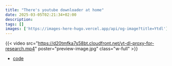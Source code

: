 ```yaml
---
title: "There's youtube downloader at home"
date: 2025-03-05T02:21:34+02:00
description: 
tags: []
images: ['https://images-here-hugo.vercel.app/api/og-image?title=Ytdl']
---
```



{{< video src="https://d20tmfka7s58bt.cloudfront.net/yt-dl-proxy-for-research.mp4"  poster="preview-image.jpg" class="w-full" >}}


- [code](https://github.com/guidefari/yt-dl-proxy)
